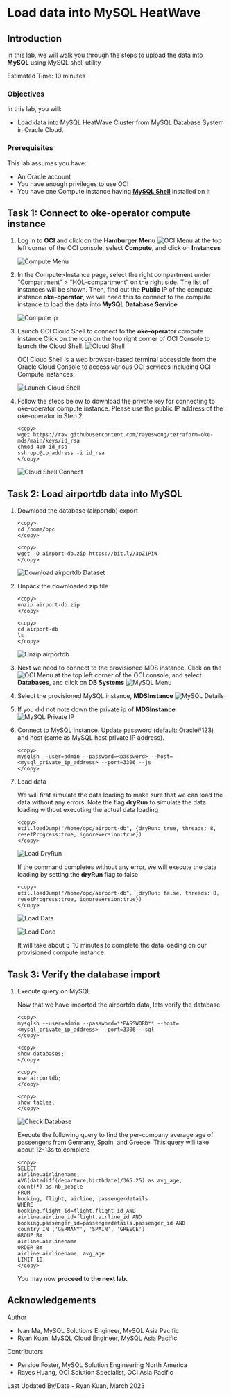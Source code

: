 # Load data into MySQL HeatWave

## Introduction

In this lab, we will walk you through the steps to upload the data into **MySQL** using MySQL shell utility

Estimated Time: 10 minutes

### Objectives

In this lab, you will:

* Load data into MySQL HeatWave Cluster from MySQL Database System in Oracle Cloud.

### Prerequisites

This lab assumes you have:

* An Oracle account
* You have enough privileges to use OCI
* You have one Compute instance having **[MySQL Shell](https://dev.mysql.com/doc/mysql-shell/8.0/en/mysql-shell-install.html)** installed on it

## Task 1: Connect to oke-operator compute instance

1. Log in to **OCI** and click on the **Hamburger Menu** ![OCI Menu](images/hamburger.png) at the top left corner of the OCI console, select **Compute**, and click on **Instances**

    ![Compute Menu](images/compute-menu.png)

2. In the Compute>Instance page, select the right compartment under “Compartment” > “HOL-compartment” on the right side. The list of instances will be shown. Then, find out the **Public IP** of the compute instance **oke-operator**, we will need this to connect to the compute instance to load the data into **MySQL Database Service**

    ![Compute ip](images/compute-ip.png)

3. Launch OCI Cloud Shell to connect to the **oke-operator** compute instance
   Click on the icon on the top right corner of OCI Console to launch the Cloud Shell.
    ![Cloud Shell](images/cloud-shell.png)

   OCI Cloud Shell is a web browser-based terminal accessible from the Oracle Cloud Console to access various OCI services including OCI Compute instances.

    ![Launch Cloud Shell](images/cloud-shell-launch.png)

4. Follow the steps below to download the private key for connecting to oke-operator compute instance. Please use the public IP address of the oke-operator in Step 2

    ```text
    <copy>
    wget https://raw.githubusercontent.com/rayeswong/terraform-oke-mds/main/keys/id_rsa
    chmod 400 id_rsa
    ssh opc@ip_address -i id_rsa
    </copy>
    ```

    ![Cloud Shell Connect](images/cloud-shell-connect.png)

## Task 2: Load airportdb data into MySQL

1. Download the database (airportdb) export

    ```text
    <copy>
    cd /home/opc
    </copy>
    ```

    ```text
    <copy>
    wget -O airport-db.zip https://bit.ly/3pZ1PiW
    </copy>
    ```

    ![Download airportdb Dataset](images/download-airportdb.png)

2. Unpack the downloaded zip file

    ```text
    <copy>
    unzip airport-db.zip
    </copy>
    ```

    ```text
    <copy>
    cd airport-db
    ls
    </copy>
    ```

    ![Unzip airportdb](images/unzip-airportdb.png)

3. Next we need to connect to the provisioned MDS instance. Click on the ![OCI Menu](images/hamburger.png) at the top left corner of the OCI console, and select **Databases**, anc click on **DB Systems**
    ![MySQL Menu](images/mds-menu.png)

4. Select the provisioned MySQL instance, **MDSInstance**
    ![MySQL Details](images/mds-details.png)

5. If you did not note down the private ip of **MDSInstance**
    ![MySQL Private IP](images/mds-ip.png)

6. Connect to MySQL instance. Update password (default: Oracle#123) and host (same as MySQL host private IP address).

    ```text
    <copy>
    mysqlsh --user=admin --password=<password> --host=<mysql_private_ip_address> --port=3306 --js
    </copy>
    ```

7. Load data

    We will first simulate the data loading to make sure that we can load the data without any errors. Note the flag **dryRun** to simulate the data loading without executing the actual data loading

    ```text
    <copy>
    util.loadDump("/home/opc/airport-db", {dryRun: true, threads: 8, resetProgress:true, ignoreVersion:true})
    </copy>
    ```

    ![Load DryRun](images/load-dryrun.png)

    If the command completes without any error, we will execute the data loading by setting the **dryRun** flag to false

    ```text
    <copy>
    util.loadDump("/home/opc/airport-db", {dryRun: false, threads: 8, resetProgress:true, ignoreVersion:true})
    </copy>
    ```

    ![Load Data](images/load-data.png)

    ![Load Done](images/load-done.png)

    It will take about 5-10 minutes to complete the data loading on our provisioned compute instance.

## Task 3: Verify the database import

1. Execute query on MySQL

    Now that we have imported the airportdb data, lets verify the database

    ```test
    <copy>
    mysqlsh --user=admin --password=**PASSWORD** --host=<mysql_private_ip_address> --port=3306 --sql
    </copy>
    ```

    ```text
    <copy>
    show databases;
    </copy>
    ```

    ```text
    <copy>
    use airportdb;
    </copy>
    ```

    ```text
    <copy>
    show tables;
    </copy>
    ```

    ![Check Database](images/check-db.png)

    Execute the following query to find the per-company average age of passengers from Germany, Spain, and Greece. This query will take about 12-13s to complete

    ```text
    <copy>
    SELECT
    airline.airlinename,
    AVG(datediff(departure,birthdate)/365.25) as avg_age,
    count(*) as nb_people
    FROM
    booking, flight, airline, passengerdetails
    WHERE
    booking.flight_id=flight.flight_id AND
    airline.airline_id=flight.airline_id AND
    booking.passenger_id=passengerdetails.passenger_id AND
    country IN ('GERMANY', 'SPAIN', 'GREECE')
    GROUP BY
    airline.airlinename
    ORDER BY
    airline.airlinename, avg_age
    LIMIT 10;
    </copy>
    ```

    You may now **proceed to the next lab.**

## Acknowledgements

Author

* Ivan Ma, MySQL Solutions Engineer, MySQL Asia Pacific
* Ryan Kuan, MySQL Cloud Engineer, MySQL Asia Pacific

Contributors

* Perside Foster, MySQL Solution Engineering North America
* Rayes Huang, OCI Solution Specialist, OCI Asia Pacific

Last Updated By/Date - Ryan Kuan, March 2023
